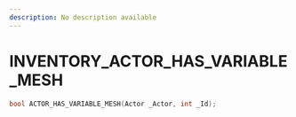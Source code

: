 ```yaml
---
description: No description available 
---
```


# INVENTORY\_ACTOR_HAS_VARIABLE_MESH

```cpp
bool ACTOR_HAS_VARIABLE_MESH(Actor _Actor, int _Id);
```